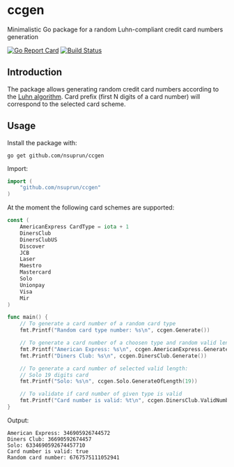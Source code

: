 
# ccgen
Minimalistic Go package for a random Luhn-compliant credit card numbers generation

[![Go Report Card](https://goreportcard.com/badge/github.com/nsuprun/ccgen)](https://goreportcard.com/report/github.com/nsuprun/ccgen)  [![Build Status](https://travis-ci.org/nsuprun/ccgen.svg?branch=master)](https://travis-ci.org/nsuprun/ccgen)

## Introduction
The package allows generating random credit card numbers according to the [Luhn algorithm](https://en.wikipedia.org/wiki/Luhn_algorithm). Card prefix (first N digits of a card number) will correspond to the selected card scheme.

## Usage
Install the package with:

```
go get github.com/nsuprun/ccgen
```
Import:
```go
import (
	"github.com/nsuprun/ccgen"
)
```
At the moment the following card schemes are supported:
```go
const (
	AmericanExpress CardType = iota + 1
	DinersClub
	DinersClubUS
	Discover
	JCB
	Laser
	Maestro
	Mastercard
	Solo
	Unionpay
	Visa
	Mir
)
```

```go
func main() {
	// To generate a card number of a random card type
	fmt.Printf("Random card type number: %s\n", ccgen.Generate())

	// To generate a card number of a choosen type and random valid length
	fmt.Printf("American Express: %s\n", ccgen.AmericanExpress.Generate())
	fmt.Printf("Diners Club: %s\n", ccgen.DinersClub.Generate())

	// To generate a card number of selected valid length:
	// Solo 19 digits card
	fmt.Printf("Solo: %s\n", ccgen.Solo.GenerateOfLength(19))

	// To validate if card number of given type is valid
	fmt.Printf("Card number is valid: %t\n", ccgen.DinersClub.ValidNumber("36690592674457"))
}
```

Output:
```
American Express: 346905926744572
Diners Club: 36690592674457
Solo: 6334690592674457710
Card number is valid: true
Random card number: 6767575111052941
```